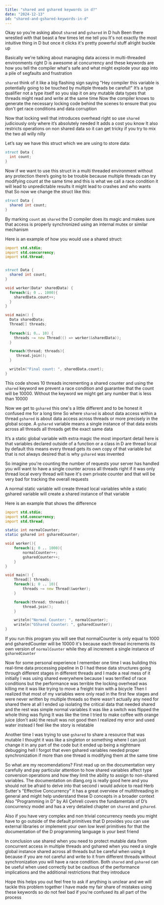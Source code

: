 ```yaml
---
title: "shared and gshared keywords in d?"
date: "2024-12-13"
id: "shared-and-gshared-keywords-in-d"
---
```


Okay so you’re asking about `shared` and `gshared` in D huh Been there wrestled with that beast a few times let me tell you It's not exactly the most intuitive thing in D but once it clicks it's pretty powerful stuff alright buckle up

Basically we're talking about managing data access in multi-threaded environments right D is awesome at concurrency and these keywords are how you tell the compiler what's safe and what might explode your app into a pile of segfaults and frustration

`shared` think of it like a big flashing sign saying "Hey compiler this variable is potentially going to be touched by multiple threads be careful!" It’s a type qualifier not a type itself so you slap it on any mutable data types that threads might read and write at the same time Now the compiler knows to generate the necessary locking code behind the scenes to ensure that you don't get race conditions and data corruption

Now that locking well that introduces overhead right so use `shared` judiciously only where it’s absolutely needed It adds a cost you know It also restricts operations on non shared data so it can get tricky if you try to mix the two all willy nilly

Let’s say we have this struct which we are using to store data:

```d
struct Data {
  int count;
}
```

Now if we want to use this struct in a multi threaded environment without any protection there’s going to be trouble because multiple threads can try modifying count at the same time and this is what we call a race condition it will lead to unpredictable results it might lead to crashes and who wants that So now we change the struct like this:

```d
struct Data {
  shared int count;
}
```

By marking `count` as `shared` the D compiler does its magic and makes sure that access is properly synchronized using an internal mutex or similar mechanism

Here is an example of how you would use a shared struct:

```d
import std.stdio;
import std.concurrency;
import std.thread;


struct Data {
  shared int count;
}

void worker(Data* sharedData) {
  foreach(i; 0 .. 1000){
    sharedData.count++;
  }
}

void main() {
  Data sharedData;
  Thread[] threads;
  
  foreach(i; 0.. 10) {
    threads ~= new Thread(() => worker(&sharedData));
  }

  foreach(thread; threads){
     thread.join();
  }

  writeln("Final count: ", sharedData.count);
}
```
This code shows 10 threads incrementing a shared counter and using the `shared` keyword we prevent a race condition and guarantee that the count will be 10000. Without the keyword we might get any number that is less than 10000

Now we get to `gshared` this one's a little different and to be honest it confused me for a long time So where `shared` is about data access within a thread `gshared` is about data access across threads or more precisely in the global scope. A `gshared` variable means a single instance of that data exists across all threads all threads get the exact same data

It’s a static global variable with extra magic the most important detail here is that variables declared outside of a function or a class in D are thread local by default this means every thread gets its own copy of that variable but that is not always desired that is why `gshared` was invented

So imagine you're counting the number of requests your server has handled you will want to have a single counter across all threads right if it was only thread local every thread will have it's own private counter and that will be very bad for tracking the overall requests

A normal static variable will create thread local variables while a static gshared variable will create a shared instance of that variable

Here is an example that shows the difference

```d
import std.stdio;
import std.concurrency;
import std.thread;

static int normalCounter;
static gshared int gsharedCounter;

void worker(){
    foreach(i; 0 .. 1000){
        normalCounter++;
        gsharedCounter++;
    }
}

void main() {
    Thread[] threads;
    foreach(i; 0 .. 10){
        threads ~= new Thread(&worker);
    }

    foreach(thread; threads){
        thread.join();
    }

    writeln("Normal Counter: ", normalCounter);
    writeln("GShared Counter: ", gsharedCounter);
}
```
If you run this program you will see that normalCounter is only equal to 1000 and gsharedCounter will be 10000 it's because each thread increments its own version of `normalCounter` while they all increment a single instance of `gsharedCounter`

Now for some personal experience I remember one time I was building this real-time data processing pipeline in D I had these data structures going through different stages in different threads and I made a real mess of it initially I was using shared everywhere because I was terrified of race conditions but the performance was terrible the locking overhead was killing me it was like trying to move a freight train with a bicycle Then I realized that most of my variables were only read in the first few stages and were never written by multiple threads so there wasn't actually any need for shared there at all I ended up isolating the critical data that needed shared and the rest was simple normal variables it was like a switch was flipped the whole thing was flying It was like the time I tried to make coffee with orange juice (don't ask) the result was not good then I realized my error and used water instead I feel like the story is relatable

Another time I was trying to use `gshared` to share a resource that was mutable I thought it was like a singleton or something where I can just change it in any part of the code but it ended up being a nightmare debugging hell I forgot that even gshared variables needed proper synchronization if more than one thread is modifying them at the same time

So what are my recomendations? First read up on the documentation very carefully and pay particular attention to how shared variables affect type conversion operations and how they limit the ability to assign to non-shared variables. The documentation on dlang.org is really good here and you should not be afraid to delve into that second i would advice to read Herb Sutter's "Effective Concurrency" it has a great overview of multithreading in general and might help understand these D concepts in a broader context Also "Programming in D" by Ali Çehreli covers the fundamentals of D’s concurrency model and has a very detailed chapter on `shared` and `gshared`.

Also if you have very complex and non trivial concurrency needs you might have to go outside of the default primitives that D provides you can use external libraries or implement your own low level primitives for that the documentation of the D programming language is your best friend

In conclusion use shared when you need to protect mutable data from concurrent access in multiple threads and gshared when you need a single global instance shared across all threads but be careful when using it because if you are not careful and write to it from different threads without synchronization you will have a race condition. Both `shared` and `gshared` can be useful when used correctly but be cautious of the performance implications and the additional restrictions that they introduce

Hope this helps you out feel free to ask if anything is unclear and we will tackle this problem together I have made my fair share of mistakes using these keywords so do not feel bad if you're confused its all part of the process
